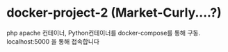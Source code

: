 # docker-project-2 (Market-Curly....?)

php apache 컨테이너, Python컨테이너를 docker-compose를 통해 구동.
localhost:5000 을 통해 접속합니다
